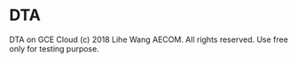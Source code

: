 # DTA
DTA on GCE Cloud
(c) 2018 Lihe Wang AECOM. All rights reserved.
Use free only for testing purpose. 
